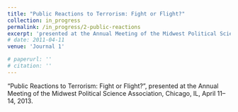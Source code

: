 ```yaml
---
title: "Public Reactions to Terrorism: Fight or Flight?"
collection: in_progress
permalink: /in_progress/2-public-reactions
excerpt: 'presented at the Annual Meeting of the Midwest Political Science Association, Chicago, IL, April 11–14, 2013.'
# date: 2011-04-11
venue: 'Journal 1'

# paperurl: '' 
# citation: ''
---
```

“Public Reactions to Terrorism: Fight or Flight?”, presented at the Annual Meeting of the Midwest Political Science Association, Chicago, IL, April 11–14, 2013.

<!-- [Read paper here](http://www.foreignaffairs.com/articles/141036/peter-liberman-and-julie-a-george/will-conquest-pdf) -->

<!-- Recommended citation: Your Name, You. (2009). "Paper Title Number 1." <i>Journal 1</i>. 1(1). -->
